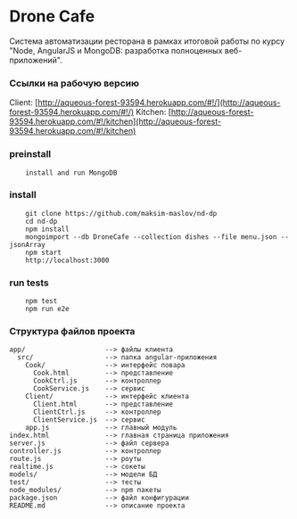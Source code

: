 

# Drone Cafe

Система автоматизации ресторана в рамках итоговой работы по курсу "Node, AngularJS и MongoDB: разработка полноценных веб-приложений".

### Ссылки на рабочую версию

Client: [http://aqueous-forest-93594.herokuapp.com/#!/](http://aqueous-forest-93594.herokuapp.com/#!/)
Kitchen: [http://aqueous-forest-93594.herokuapp.com/#!/kitchen](http://aqueous-forest-93594.herokuapp.com/#!/kitchen)

### preinstall

```
    install and run MongoDB
```

### install

```
    git clone https://github.com/maksim-maslov/nd-dp 
    cd nd-dp
    npm install
    mongoimport --db DroneCafe --collection dishes --file menu.json --jsonArray
    npm start
    http://localhost:3000
```

### run tests

```
    npm test
    npm run e2e
```

### Структура файлов проекта

```
app/                    --> файлы клиента
  src/                  --> папка angular-приложения
    Cook/               --> интерфейс повара
      Cook.html         --> представление
      CookCtrl.js       --> контроллер
      CookService.js    --> сервис
    Client/             --> интерфейс клиента
      Client.html       --> представление
      ClientCtrl.js     --> контроллер
      ClientService.js  --> сервис
    app.js              --> главный модуль
index.html            	--> главная страница приложения 
server.js               --> файл сервера
controller.js           --> контроллер
route.js                --> роуты
realtime.js             --> сокеты
models/                 --> модели БД
test/                   --> тесты
node_modules/           --> npm пакеты
package.json            --> файл конфигурации
README.md               --> описание проекта
```
